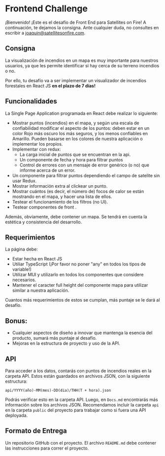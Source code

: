 # Frontend Challenge

¡Bienvenido! ¡Este es el desafío de Front End para Satellites on Fire! A continuación, te dejamos la consigna. Ante cualquier duda, no consultes en escribir a joaquin@satellitesonfire.com.

## Consigna

La visualización de incendios en un mapa es muy importante para nuestros usuarios, ya que les permite identificar si hay cerca de su terreno incendios o no.

Por ello, tu desafío va a ser implementar un visualizador de incendios forestales en React JS **en el plazo de 7 días!**

## Funcionalidades

La Single Page Application programada en React debe realizar lo siguiente:

- Mostrar puntos (incendios) en el mapa, y según una escala de confiabilidad modificar el aspecto de los puntos: deben estar en un color Rojo más oscuro los más seguros, y los menos confiables en Amarillo. Pueden basarse en los colores de nuestra aplicación o implementar los propios.
- Implementar con redux:
  - La carga inicial de puntos que se encuentran en la api.
  - Un componente de fecha y hora para filtrar puntos
  - Control de errores con un mensaje de error genérico (o no) que informe acerca de un error.
- Un componente para filtrar puntos dependiendo el campo de satelite sin usar Redux.
- Mostrar información extra al clickear un punto.
- Mostrar cuántos (es decir, el número de) focos de calor se están mostrando en el mapa, y hacer una lista de ellos.
- Testear el funcionamiento de los filtros (no UI).
- Testear componentes de front .

Además, obviamente, debe contener un mapa. Se tendrá en cuenta la estética y consistencia del desarrollo.

## Requerimientos

La página debe:

- Estar hecha en React JS
- Utiliar TypeScript (¡Por favor no poner "any" en todos los tipos de variable!)
- Utilizar MUI y utilizarlo en todos los componentes que considere necesarios.
- Mantener el caracter full height del componente mapa para utilizar similar a nuestra aplicación.

Cuantos más requerimientos de estos se cumplan, más puntaje se le dará al desafío.

## Bonus:

- Cualquier aspectos de diseño a innovar que mantenga la esencia del producto, sumará más puntaje al desafío.
- Mejoras en la estructura de proyecto y uso de la API.

## API

Para acceder a los datos, contarás con puntos de incendios reales en la carpeta API. Estos están guardados en archivos JSON, con la siguiente estructura:

`api/YYYY(año)-MM(mes)-DD(dia)/THH(T + hora).json`

Podrás verificar esto en la carpeta API. Luego, en `Docs.md` encontrarás más información sobre los archivos JSON. Recomendamos incluir la carpeta `api` en la carpeta `public` del proyecto para trabajar como si fuera una API deployada.

## Formato de Entrega

Un repositorio GitHub con el proyecto. El archivo `README.md` debe contener las instrucciones para correr el proyecto.
